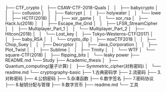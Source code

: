 ├── CTF_crypto
│   ├── CSAW-CTF-2018-Quals
│   │   ├── babycrypto
│   │   ├── collusion
│   │   ├── flatcrypt
│   │   ├── holywater
│   │   └── lowe
│   ├── HCTF(2018)
│   │   ├── xor_game
│   │   └── xor_rsa
│   ├── Hack.lu(2018)
│   │   ├── Escape_the_Grid
│   │   ├── LFSR_StreamCipher
│   │   ├── Multiplayer_Part_1
│   │   └── Multiplayer_Part_2
│   ├── Hitcon(2018)
│   │   └── Lost_key
│   ├── Tokyo-Westerns-CTF(2017)
│   │   ├── baby_RSA
│   │   └── crypto_dlp
│   ├── noxCTF2018
│   │   ├── Chop_Suey
│   │   ├── Decryptor
│   │   ├── Java_Corporation
│   │   ├── Plot_Twist
│   │   ├── Sublime
│   │   ├── Trinity
│   │   └── WTF
│   └── square-CTF(2018)
│       ├── flipping_bits
│       └── leaky power
├── README.md
└── Study
    ├── Academic_thesis
    │   ├── Quantum_computing(量子计算)
    │   ├── Symmetric_cipher(对称密码)
    │   └── readme.md
    └── cryptography-basic
        ├── 1.古典密码学
        ├── 2.流密码
        ├── 3.对称密码
        ├── 4.公钥密码
        ├── 5.杂凑函数
        ├── 6.数字签名
        ├── 7.密码协议
        ├── 8.秘钥分配与管理
        ├── 9.数字货币
        ├── readme.md
        └── 工具